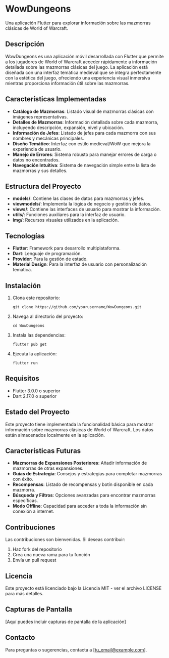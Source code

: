 # WowDungeons

Una aplicación Flutter para explorar información sobre las mazmorras clásicas de World of Warcraft.

## Descripción

WowDungeons es una aplicación móvil desarrollada con Flutter que permite a los jugadores de World of Warcraft acceder rápidamente a información detallada sobre las mazmorras clásicas del juego. La aplicación está diseñada con una interfaz temática medieval que se integra perfectamente con la estética del juego, ofreciendo una experiencia visual inmersiva mientras proporciona información útil sobre las mazmorras.

## Características Implementadas

- **Catálogo de Mazmorras**: Listado visual de mazmorras clásicas con imágenes representativas.
- **Detalles de Mazmorras**: Información detallada sobre cada mazmorra, incluyendo descripción, expansión, nivel y ubicación.
- **Información de Jefes**: Listado de jefes para cada mazmorra con sus nombres y mecánicas principales.
- **Diseño Temático**: Interfaz con estilo medieval/WoW que mejora la experiencia de usuario.
- **Manejo de Errores**: Sistema robusto para manejar errores de carga o datos no encontrados.
- **Navegación Intuitiva**: Sistema de navegación simple entre la lista de mazmorras y sus detalles.

## Estructura del Proyecto

- **models/**: Contiene las clases de datos para mazmorras y jefes.
- **viewmodels/**: Implementa la lógica de negocio y gestión de datos.
- **views/**: Contiene las interfaces de usuario para mostrar la información.
- **utils/**: Funciones auxiliares para la interfaz de usuario.
- **img/**: Recursos visuales utilizados en la aplicación.

## Tecnologías

- **Flutter**: Framework para desarrollo multiplataforma.
- **Dart**: Lenguaje de programación.
- **Provider**: Para la gestión de estado.
- **Material Design**: Para la interfaz de usuario con personalización temática.

## Instalación

1. Clona este repositorio:
   ```
   git clone https://github.com/yourusername/WowDungeons.git
   ```

2. Navega al directorio del proyecto:
   ```
   cd WowDungeons
   ```

3. Instala las dependencias:
   ```
   flutter pub get
   ```

4. Ejecuta la aplicación:
   ```
   flutter run
   ```

## Requisitos

- Flutter 3.0.0 o superior
- Dart 2.17.0 o superior

## Estado del Proyecto

Este proyecto tiene implementada la funcionalidad básica para mostrar información sobre mazmorras clásicas de World of Warcraft. Los datos están almacenados localmente en la aplicación.

## Características Futuras

- **Mazmorras de Expansiones Posteriores**: Añadir información de mazmorras de otras expansiones.
- **Guías de Estrategia**: Consejos y estrategias para completar mazmorras con éxito.
- **Recompensas**: Listado de recompensas y botín disponible en cada mazmorra.
- **Búsqueda y Filtros**: Opciones avanzadas para encontrar mazmorras específicas.
- **Modo Offline**: Capacidad para acceder a toda la información sin conexión a internet.

## Contribuciones

Las contribuciones son bienvenidas. Si deseas contribuir:

1. Haz fork del repositorio
2. Crea una nueva rama para tu función
3. Envía un pull request

## Licencia

Este proyecto está licenciado bajo la Licencia MIT - ver el archivo LICENSE para más detalles.

## Capturas de Pantalla

[Aquí puedes incluir capturas de pantalla de la aplicación]

## Contacto

Para preguntas o sugerencias, contacta a [tu_email@example.com].
